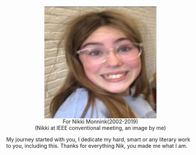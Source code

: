 <p align="center"><img align="center" src="Monnink.jpg" alt="Profile Picture" width="300" height="300"><br>For Nikki Monnink(2002-2019) <br>(Nikki at IEEE conventional meeting, an image by me)</p>

My journey started with you, I dedicate my hard, smart or any literary work to you, including this. Thanks for everything Nik, you made me what I am.
